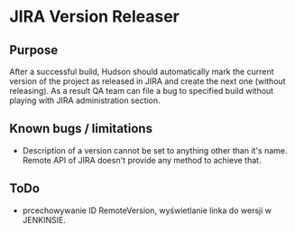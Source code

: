 # JIRA Version Releaser

## Purpose
After a successful build, Hudson should automatically mark the current version of the project as released in JIRA and create the next one (without releasing).
As a result QA team can file a bug to specified build without playing with JIRA administration section.

## Known bugs / limitations
* Description of a version cannot be set to anything other than it's name. Remote API of JIRA doesn't provide any method to achieve that.

## ToDo
* prcechowywanie ID RemoteVersion, wyświetlanie linka do wersji w JENKINSIE.
